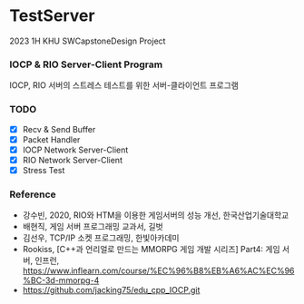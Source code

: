 # TestServer
2023 1H KHU SWCapstoneDesign Project</br>

### IOCP & RIO Server-Client Program
IOCP, RIO 서버의 스트레스 테스트를 위한 서버-클라이언트 프로그램

### TODO
- [x] Recv & Send Buffer
- [x] Packet Handler
- [x] IOCP Network Server-Client
- [x] RIO Network Server-Client
- [x] Stress Test

### Reference
* 강수빈, 2020, RIO와 HTM을 이용한 게임서버의 성능 개선, 한국산업기술대학교
* 배현직, 게임 서버 프로그래밍 교과서, 길벗
* 김선우, TCP/IP 소켓 프로그래밍, 한빛아카데미
* Rookiss, [C++과 언리얼로 만드는 MMORPG 게임 개발 시리즈] Part4: 게임 서버, 인프런, https://www.inflearn.com/course/%EC%96%B8%EB%A6%AC%EC%96%BC-3d-mmorpg-4
* https://github.com/jacking75/edu_cpp_IOCP.git